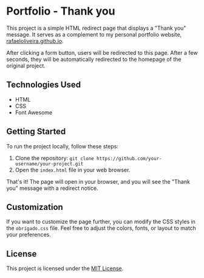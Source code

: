 # Portfolio - Thank you

This project is a simple HTML redirect page that displays a "Thank you" message. It serves as a complement to my personal portfolio website, [rafaeloliveira.github.io](https://rafaeloliveira.github.io).

After clicking a form button, users will be redirected to this page. After a few seconds, they will be automatically redirected to the homepage of the original project.

## Technologies Used

- HTML
- CSS
- Font Awesome

## Getting Started

To run the project locally, follow these steps:

1. Clone the repository: `git clone https://github.com/your-username/your-project.git`
2. Open the `index.html` file in your web browser.

That's it! The page will open in your browser, and you will see the "Thank you" message with a redirect notice.

## Customization

If you want to customize the page further, you can modify the CSS styles in the `obrigado.css` file. Feel free to adjust the colors, fonts, or layout to match your preferences.

## License

This project is licensed under the [MIT License](LICENSE).

